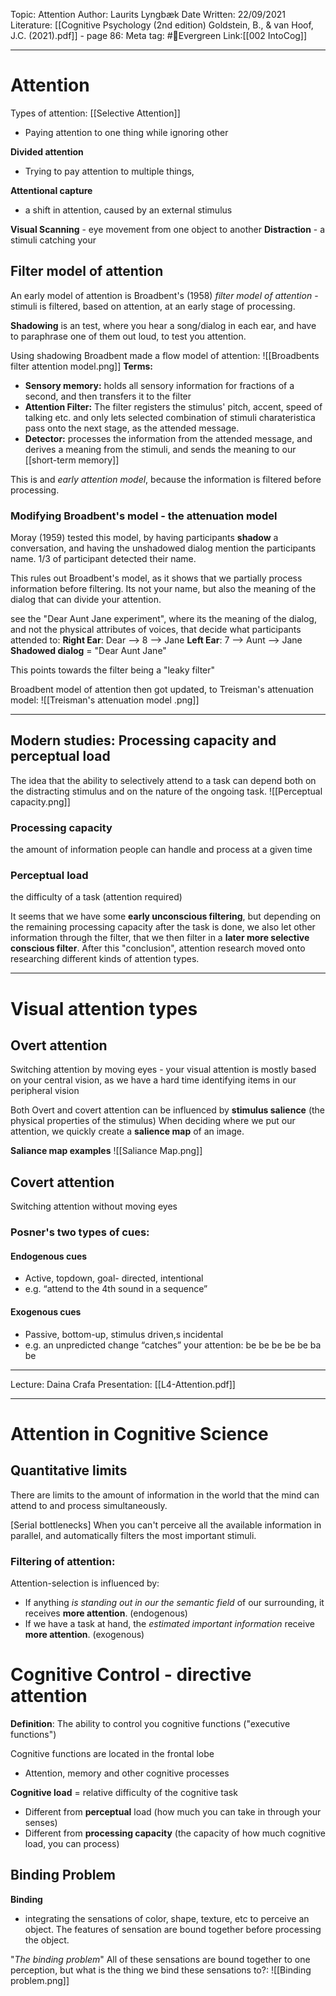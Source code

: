 Topic: Attention
Author: Laurits Lyngbæk
Date Written: 22/09/2021
Literature: [[Cognitive Psychology (2nd edition) Goldstein, B., & van Hoof, J.C. (2021).pdf]] - page 86:
Meta tag: #🌲Evergreen 
Link:[[002 IntoCog]]

___

# Attention
Types of attention:
[[Selective Attention]]  
-	Paying attention to one thing while ignoring other

**Divided attention**
-	Trying to pay attention to multiple things,

**Attentional capture**
- a shift in attention, caused by an external stimulus


**Visual Scanning** - eye movement from one object to another
**Distraction** - a stimuli catching your  

## Filter model of attention
An early model of attention is Broadbent's (1958) *filter model of attention* - stimuli is filtered, based on attention, at an early stage of processing.

**Shadowing** is an test, where you hear a song/dialog in each ear, and have to paraphrase one of them out loud, to test you attention.

Using shadowing Broadbent made a flow model of attention:
![[Broadbents filter attention model.png]] 
**Terms:**
- **Sensory memory:**
holds all sensory information for fractions of a second, and then transfers it to the filter
- **Attention Filter:**
The filter registers the stimulus' pitch, accent, speed of talking etc. and only lets selected combination of stimuli charateristica pass onto the next stage, as the attended message.  
- **Detector:**
processes the information from the attended message, and derives a meaning from the stimuli, and sends the meaning to our [[short-term memory]]

This is and *early attention model*, because the information is filtered before processing.

### Modifying Broadbent's model - the attenuation model
Moray (1959) tested this model, by having participants **shadow** a conversation, and having the unshadowed dialog mention the participants name. 1/3 of participant detected their name.

This rules out Broadbent's model, as it shows that we partially process information before filtering.
Its not your name, but also the meaning of the dialog that can divide your attention.

see the "Dear Aunt Jane experiment", where its the meaning of the dialog, and not the physical attributes of voices, that decide what participants attended to:
**Right Ear**: Dear --> 8 --> Jane
**Left Ear**: 7 --> Aunt --> Jane
**Shadowed dialog** = "Dear Aunt Jane"

This points towards the filter being a "leaky filter"

Broadbent model of attention then got updated, to Treisman's attenuation model:
![[Treisman's attenuation model .png]]


___
## Modern studies: Processing capacity and perceptual load
The idea that the ability to selectively attend to a task can depend both on the distracting stimulus and on the nature of the ongoing task.
![[Perceptual capacity.png]]
### Processing capacity
the amount of information people can handle and process at a given time
### Perceptual load
the difficulty of a task (attention required)

It seems that we have some **early unconscious filtering**, but depending on the remaining processing capacity after the task is done, we also let other information through the filter, that we then filter in a **later more selective conscious filter**.
After this "conclusion", attention research moved onto researching different kinds of attention types.
___
# Visual attention types
## Overt attention
Switching attention by moving eyes - your visual attention is mostly based on your central vision, as we have a hard time identifying items in our peripheral vision

Both Overt and covert attention can be influenced by **stimulus salience** (the physical properties of the stimulus)
When deciding where we put our attention, we quickly create a **salience map** of an image.

**Saliance map examples**
![[Saliance Map.png]]




## Covert attention
Switching attention without moving eyes


### Posner's two types of cues:
#### Endogenous cues
- Active, topdown, goal- directed, intentional
- e.g. “attend to the 4th sound in a sequence”

#### Exogenous cues
- Passive, bottom-up, stimulus driven,s incidental
- e.g. an unpredicted change “catches” your attention: be be be be be ba be


___
Lecture: Daina Crafa
Presentation: [[L4-Attention.pdf]]

___

# Attention in Cognitive Science
## Quantitative limits
There are limits to the amount of information in the world that the mind can attend to and process simultaneously.

[Serial bottlenecks]
When you can't perceive all the available information in parallel, and automatically filters the most important stimuli.

### Filtering of attention:
 Attention-selection is influenced by:
- If anything *is standing out in our the semantic field* of our surrounding, it receives **more attention**. (endogenous)
- If we have a task at hand, the *estimated important information* receive **more attention**. (exogenous)

# Cognitive Control - directive attention
**Definition**: The ability to control you cognitive functions ("executive functions")

Cognitive functions are located in the frontal lobe
- Attention, memory and other cognitive processes

**Cognitive load** = relative difficulty of the cognitive task

- Different from **perceptual** load (how much you can take in through your senses)
- Different from **processing capacity** (the capacity of how much cognitive load, you can process)

## Binding Problem
**Binding**
- integrating the sensations of color, shape, texture, etc to perceive an object. The features of sensation are bound together before processing the object.

"*The binding problem*"
All of these sensations are bound together to one perception, but what is the thing we bind these sensations to?:
![[Binding problem.png]]



 